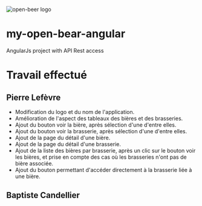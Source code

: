 ![open-beer logo](http://i.imgur.com/xiYslnz.png "open-beer logo")
# my-open-bear-angular
AngularJs project with API Rest access

# Travail effectué
## Pierre Lefèvre
* Modification du logo et du nom de l'application.
* Amélioration de l'aspect des tableaux des bières et des brasseries.
* Ajout du bouton voir la bière, après sélection d'une d'entre elles.
* Ajout du bouton voir la brasserie, après sélection d'une d'entre elles.
* Ajout de la page du détail d'une bière.
* Ajout de la page du détail d'une brasserie.
* Ajout de la liste des bières par brasserie, après un clic sur le bouton voir les bières, et prise en compte des cas où les brasseries n'ont pas de bière associée.
* Ajout du bouton permettant d'accéder directement à la brasserie liée à une bière.

## Baptiste Candellier

